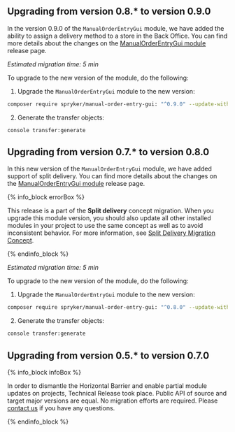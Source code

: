 ## Upgrading from version 0.8.* to version 0.9.0

In the version 0.9.0 of the `ManualOrderEntryGui` module, we have added the ability to assign a delivery method to a store in the Back Office. You can find more details about the changes on the [ManualOrderEntryGui module](https://github.com/spryker/manual-order-entry-gui/releases) release page.

*Estimated migration time: 5 min*

To upgrade to the new version of the module, do the following:

1. Upgrade the `ManualOrderEntryGui` module to the new version:

```bash
composer require spryker/manual-order-entry-gui: "^0.9.0" --update-with-dependencies
```

2. Generate the transfer objects:

```bash
console transfer:generate
```

## Upgrading from version 0.7.* to version 0.8.0

In this new version of the `ManualOrderEntryGui` module, we have added support of split delivery. You can find more details about the changes on the [ManualOrderEntryGui module](https://github.com/spryker/manual-order-entry-gui/releases) release page.

{% info_block errorBox %}

This release is a part of the **Split delivery** concept migration. When you upgrade this module version, you should also update all other installed modules in your project to use the same concept as well as to avoid inconsistent behavior. For more information, see [Split Delivery Migration Concept](/docs/scos/dev/migration-concepts/split-delivery-migration-concept.html).

{% endinfo_block %}

*Estimated migration time: 5 min*

To upgrade to the new version of the module, do the following:

1. Upgrade the `ManualOrderEntryGui` module to the new version:

```bash
composer require spryker/manual-order-entry-gui: "^0.8.0" --update-with-dependencies
```

2. Generate the transfer objects:

```bash
console transfer:generate
```

## Upgrading from version 0.5.* to version 0.7.0

{% info_block infoBox %}

In order to dismantle the Horizontal Barrier and enable partial module updates on projects, Technical Release took place. Public API of source and target major versions are equal. No migration efforts are required. Please [contact us](https://spryker.com/en/support/) if you have any questions.

{% endinfo_block %}
